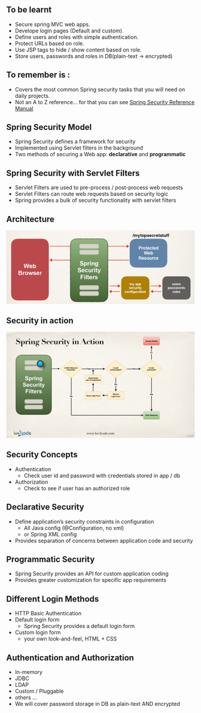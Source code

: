 ## To be learnt
- Secure spring MVC web apps. 
- Develope login pages (Default and custom). 
- Define users and roles with simple authentication. 
- Protect URLs based on role. 
- Use JSP tags to hide / show content based on role. 
- Store users, passwords and roles in DB(plain-text -> encrypted)

## To remember is : 
- Covers the most common Spring security tasks that you will need on daily projects. 
- Not an A to Z reference... for that you can see [Spring Security Reference Manual](http://www.luv2code.com/spring-security-reference-manual)

## Spring Security Model 
- Spring Security defines a framework for security
- Implemented using Servlet filters in the background
- Two methods of securing a Web app: **declarative** and **programmatic**

## Spring Security with Servlet Filters
- Servlet Filters are used to pre-process / post-process web requests
- Servlet Filters can route web requests based on security logic
- Spring provides a bulk of security functionality with servlet filters

## Architecture 
![](./images/architecture.jpg)


## Security in action 
![](./images/spring_sec_in_action.jpg)

## Security Concepts
- Authentication
    - Check user id and password with credentials stored in app / db
- Authorization
    - Check to see if user has an authorized role

## Declarative Security
- Define application’s security constraints in configuration
    - All Java config (@Configuration, no xml)
    - or Spring XML config
- Provides separation of concerns between application code and security

## Programmatic Security
- Spring Security provides an API for custom application coding
- Provides greater customization for specific app requirements

## Different Login Methods
- HTTP Basic Authentication
- Default login form
    - Spring Security provides a default login form
- Custom login form
    - your own look-and-feel, HTML + CSS

## Authentication and Authorization
- In-memory
- JDBC
- LDAP
- Custom / Pluggable
- others …
- We will cover password storage in DB as plain-text AND encrypted
